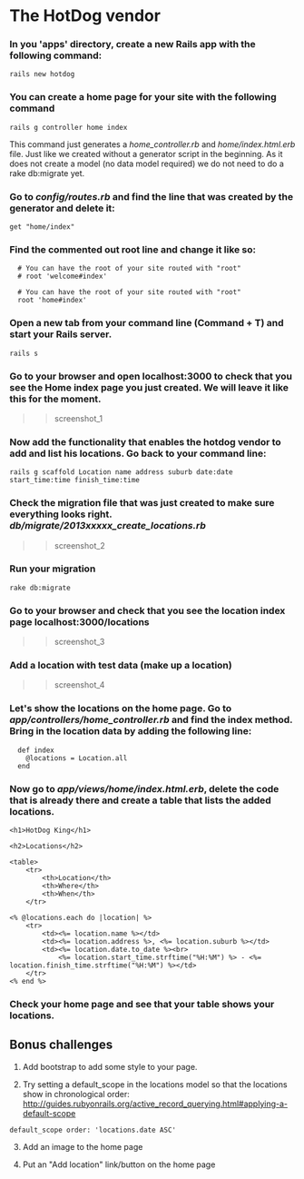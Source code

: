 # The HotDog vendor

### In you 'apps' directory, create a new Rails app with the following command:

`rails new hotdog`


### You can create a home page for your site with the following command

`rails g controller home index`


This command just generates a *home_controller.rb* and *home/index.html.erb* file. Just like we created without a generator script in the beginning.
As it does not create a model (no data model required) we do not need to do a rake db:migrate yet.

### Go to *config/routes.rb* and find the line that was created by the generator and delete it:

`get "home/index"`


### Find the commented out root line and change it like so:

```
  # You can have the root of your site routed with "root"
  # root 'welcome#index'
```

```
  # You can have the root of your site routed with "root"
  root 'home#index'
```

### Open a new tab from your command line (Command + T) and start your Rails server.

`rails s`


### Go to your browser and open localhost:3000 to check that you see the Home index page you just created. We will leave it like this for the moment.

>> screenshot_1

### Now add the functionality that enables the hotdog vendor to add and list his locations. Go back to your command line:

```
rails g scaffold Location name address suburb date:date start_time:time finish_time:time
```

### Check the migration file that was just created to make sure everything looks right. *db/migrate/2013xxxxx_create_locations.rb*

>> screenshot_2


### Run your migration

`rake db:migrate`


### Go to your browser and check that you see the location index page localhost:3000/locations

>> screenshot_3


### Add a location with test data (make up a location)

>> screenshot_4


### Let's show the locations on the home page. Go to *app/controllers/home_controller.rb* and find the index method. Bring in the location data by adding the following line:

```
  def index
  	@locations = Location.all
  end
```


### Now go to *app/views/home/index.html.erb*, delete the code that is already there and create a table that lists the added locations.

```
<h1>HotDog King</h1>

<h2>Locations</h2>

<table>
	<tr>
		<th>Location</th>
		<th>Where</th>
		<th>When</th>
	</tr>

<% @locations.each do |location| %>
	<tr>
		<td><%= location.name %></td>
		<td><%= location.address %>, <%= location.suburb %></td>
		<td><%= location.date.to_date %><br>
			<%= location.start_time.strftime("%H:%M") %> - <%= location.finish_time.strftime("%H:%M") %></td>
	</tr>
<% end %>
```

### Check your home page and see that your table shows your locations.

## Bonus challenges

1. Add bootstrap to add some style to your page.

2. Try setting a default_scope in the locations model so that the locations show in chronological order: http://guides.rubyonrails.org/active_record_querying.html#applying-a-default-scope

` default_scope order: 'locations.date ASC' `

3. Add an image to the home page

4. Put an "Add location" link/button on the home page





